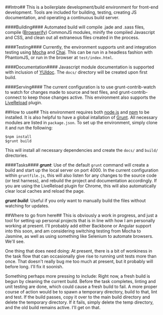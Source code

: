 ##Intro##
This is a boilerplate development/build environment for front-end development. Tools are included for building, testing, creating JS documentation, and operating a continuous build server.


####Building####
Automated build will compile .jade and .sass files, compile ([Browserify](http://www.browserify.org)) CommonJS modules, minify the compiled Javascript and CSS, and clean out all extraneous files created in the process.

####Testing####
Currently, the environment supports unit and integration testing using [Mocha](http://visionmedia.github.io/mocha/) and [Chai](http://chaijs.com/).  This can be run in a headless fashion with PhantomJS, or run in the browser at `test/index.html`.

####Documentation####
Javascript module documentation is supported with inclusion of [YUIdoc](http://yui.github.io/yuidoc/). The `docs/` directory will be created upon first build.

####Serving####
The current configuration is to use grunt-contrib-watch to watch for changes made to source and test files, and grunt-contrib-connect to keep those changes active. This environment also supports the [LiveReload](http://livereload.com/) plugin.

##How to use##
This environment requires both [node.js](http://www.nodejs.org) and [npm](http://www.npmjs.org) to be installed. It is also helpful to have a global intallation of [Grunt](http://www.gruntjs.com).
All necessary modules are listed in `package.json`.  To set up the environment, simply clone it and run the following:

    $npm install
    $grunt build

This will install all necessary dependencies and create the `docs/` and `build/` directories.

####Tasks####
***grunt***: Use of the default `grunt` command will create a build and start up the local server on port 4000.  In the current configuration within `gruntfile.js`, this will also listen for any changes to the source code (or test harness), and rebuild the project and documentation accordingly. If you are using the LiveReload plugin for Chrome, this will also automatically clear local caches and reload the page.

***grunt build***: Useful if you only want to manually build the files without watching for updates.

##Where to go from here##
This is obviously a work in progress, and just a tool for setting up personal projects that is in line with how I am personally working at present. I'll probably add either Backbone or Angular support into this soon, and am considering switching testing from Mocha to Jasmine, as well as using something like Selenium to automate browsers.  We'll see.

One thing that does need doing:  At present, there is a bit of wonkiness in the task flow that can occasionally give rise to running unit tests more than once.  That doesn't really bug me too much at present, but it probably will before long.  I'll fix it soonish.

Something perhaps more pressing to include: Right now, a fresh build is begun by cleaning the current build. Before the task completes, linting and unit testing are done, which could cause a fresh build to fail. A more proper course of action would be to spawn a temporary directory, build to that, lint and test.  If the build passes, copy it over to the main build directory and delete the temporary directory.  If it fails, simply delete the temp directory, and the old build remains active.  I'll get on that.
